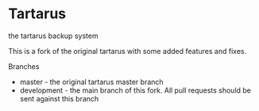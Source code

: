 # Tartarus
the tartarus backup system

This is a fork of the original tartarus with some added features and fixes. 

Branches
* master - the original tartarus master branch 
* development - the main branch of this fork. All pull requests should be sent against this branch